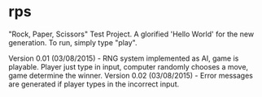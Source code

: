 # rps
"Rock, Paper, Scissors" Test Project. A glorified 'Hello World' for the new generation. To run, simply type "play".

Version 0.01 (03/08/2015) - RNG system implemented as AI, game is playable. Player just type in input, computer randomly chooses a move, game determine the winner.
Version 0.02 (03/08/2015) - Error messages are generated if player types in the incorrect input.
